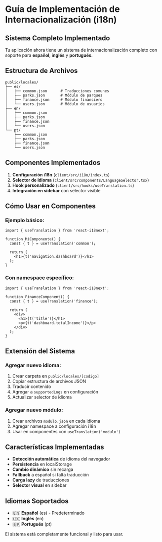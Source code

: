 # Guía de Implementación de Internacionalización (i18n)

## Sistema Completo Implementado

Tu aplicación ahora tiene un sistema de internacionalización completo con soporte para **español**, **inglés** y **portugués**.

## Estructura de Archivos

```
public/locales/
├── es/
│   ├── common.json      # Traducciones comunes
│   ├── parks.json       # Módulo de parques
│   ├── finance.json     # Módulo financiero
│   └── users.json       # Módulo de usuarios
├── en/
│   ├── common.json
│   ├── parks.json
│   ├── finance.json
│   └── users.json
└── pt/
    ├── common.json
    ├── parks.json
    ├── finance.json
    └── users.json
```

## Componentes Implementados

1. **Configuración i18n** (`client/src/i18n/index.ts`)
2. **Selector de idioma** (`client/src/components/LanguageSelector.tsx`)
3. **Hook personalizado** (`client/src/hooks/useTranslation.ts`)
4. **Integración en sidebar** con selector visible

## Cómo Usar en Componentes

### Ejemplo básico:
```tsx
import { useTranslation } from 'react-i18next';

function MiComponente() {
  const { t } = useTranslation('common');
  
  return (
    <h1>{t('navigation.dashboard')}</h1>
  );
}
```

### Con namespace específico:
```tsx
import { useTranslation } from 'react-i18next';

function FinanceComponent() {
  const { t } = useTranslation('finance');
  
  return (
    <div>
      <h1>{t('title')}</h1>
      <p>{t('dashboard.totalIncome')}</p>
    </div>
  );
}
```

## Extensión del Sistema

### Agregar nuevo idioma:
1. Crear carpeta en `public/locales/[codigo]`
2. Copiar estructura de archivos JSON
3. Traducir contenido
4. Agregar a `supportedLngs` en configuración
5. Actualizar selector de idioma

### Agregar nuevo módulo:
1. Crear archivos `modulo.json` en cada idioma
2. Agregar namespace a configuración i18n
3. Usar en componentes con `useTranslation('modulo')`

## Características Implementadas

- **Detección automática** de idioma del navegador
- **Persistencia** en localStorage
- **Cambio dinámico** sin recarga
- **Fallback** a español si falta traducción
- **Carga lazy** de traducciones
- **Selector visual** en sidebar

## Idiomas Soportados

- 🇪🇸 **Español** (es) - Predeterminado
- 🇺🇸 **Inglés** (en)
- 🇧🇷 **Portugués** (pt)

El sistema está completamente funcional y listo para usar.
